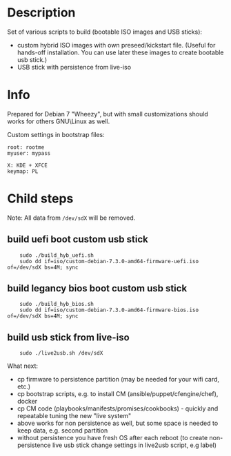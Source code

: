 # Description

Set of various scripts to build (bootable ISO images and USB sticks):
 - custom hybrid ISO images with own preseed/kickstart file. (Useful for hands-off installation. You can use later these images to create bootable usb stick.)
 - USB stick with persistence from live-iso

# Info

Prepared for Debian 7 "Wheezy", but with small customizations should works for others GNU\Linux as well.

Custom settings in bootstrap files:
```
root: rootme
myuser: mypass

X: KDE + XFCE
keymap: PL
```

# Child steps

Note: All data from ```/dev/sdX``` will be removed.

## build uefi boot custom usb stick
```
    sudo ./build_hyb_uefi.sh
    sudo dd if=iso/custom-debian-7.3.0-amd64-firmware-uefi.iso of=/dev/sdX bs=4M; sync
```

## build legancy bios boot custom usb stick
```
    sudo ./build_hyb_bios.sh
    sudo dd if=iso/custom-debian-7.3.0-amd64-firmware-bios.iso of=/dev/sdX bs=4M; sync
```

## build usb stick from live-iso
```
    sudo ./live2usb.sh /dev/sdX
```

What next:
 - cp firmware to persistence partition (may be needed for your wifi card, etc.)
 - cp bootstrap scripts, e.g. to install CM (ansible/puppet/cfengine/chef), docker
 - cp CM code (playbooks/manifests/promises/cookbooks) - quickly and repeatable tuning the new "live system"
 - above works for non persistence as well, but some space is needed to keep data, e.g. second partition
 - without persistence you have fresh OS after each reboot (to create non-persistence live usb stick change settings in live2usb script, e.g label) 
